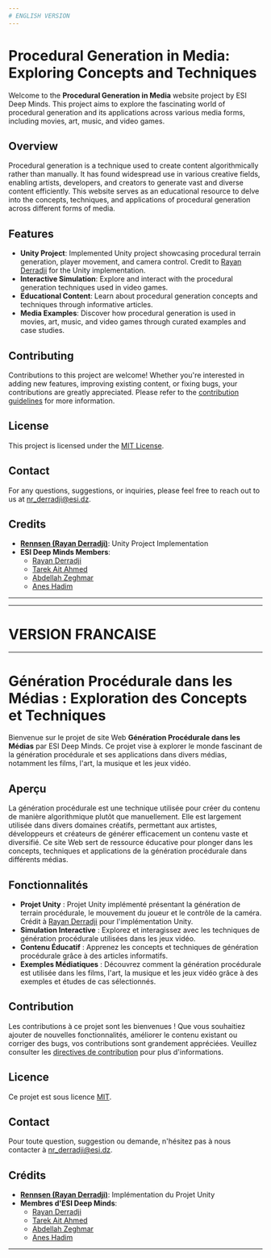 ```yaml
---
# ENGLISH VERSION
---
```


# Procedural Generation in Media: Exploring Concepts and Techniques

Welcome to the **Procedural Generation in Media** website project by ESI Deep Minds. This project aims to explore the fascinating world of procedural generation and its applications across various media forms, including movies, art, music, and video games.

## Overview

Procedural generation is a technique used to create content algorithmically rather than manually. It has found widespread use in various creative fields, enabling artists, developers, and creators to generate vast and diverse content efficiently. This website serves as an educational resource to delve into the concepts, techniques, and applications of procedural generation across different forms of media.

## Features

- **Unity Project**: Implemented Unity project showcasing procedural terrain generation, player movement, and camera control. Credit to [Rayan Derradji](https://github.com/Rennsen) for the Unity implementation.
- **Interactive Simulation**: Explore and interact with the procedural generation techniques used in video games.
- **Educational Content**: Learn about procedural generation concepts and techniques through informative articles.
- **Media Examples**: Discover how procedural generation is used in movies, art, music, and video games through curated examples and case studies.

## Contributing

Contributions to this project are welcome! Whether you're interested in adding new features, improving existing content, or fixing bugs, your contributions are greatly appreciated. Please refer to the [contribution guidelines](CONTRIBUTING.md) for more information.

## License

This project is licensed under the [MIT License](LICENSE).

## Contact

For any questions, suggestions, or inquiries, please feel free to reach out to us at [nr_derradji@esi.dz](nr_derradji@esi.dz).

## Credits

- **[Rennsen (Rayan Derradji)](https://github.com/Rennsen)**: Unity Project Implementation
- **ESI Deep Minds Members**:
  - [Rayan Derradji](https://github.com/Rennsen)
  - [Tarek Ait Ahmed](https://github.com/tarek-ait)
  - [Abdellah Zeghmar](https://github.com/Abdellahz0)
  - [Anes Hadim](https://github.com/Anes-Hadim)

---

---
# VERSION FRANCAISE
---

# Génération Procédurale dans les Médias : Exploration des Concepts et Techniques

Bienvenue sur le projet de site Web **Génération Procédurale dans les Médias** par ESI Deep Minds. Ce projet vise à explorer le monde fascinant de la génération procédurale et ses applications dans divers médias, notamment les films, l'art, la musique et les jeux vidéo.

## Aperçu

La génération procédurale est une technique utilisée pour créer du contenu de manière algorithmique plutôt que manuellement. Elle est largement utilisée dans divers domaines créatifs, permettant aux artistes, développeurs et créateurs de générer efficacement un contenu vaste et diversifié. Ce site Web sert de ressource éducative pour plonger dans les concepts, techniques et applications de la génération procédurale dans différents médias.

## Fonctionnalités

- **Projet Unity** : Projet Unity implémenté présentant la génération de terrain procédurale, le mouvement du joueur et le contrôle de la caméra. Crédit à [Rayan Derradji](https://github.com/Rennsen) pour l'implémentation Unity.
- **Simulation Interactive** : Explorez et interagissez avec les techniques de génération procédurale utilisées dans les jeux vidéo.
- **Contenu Éducatif** : Apprenez les concepts et techniques de génération procédurale grâce à des articles informatifs.
- **Exemples Médiatiques** : Découvrez comment la génération procédurale est utilisée dans les films, l'art, la musique et les jeux vidéo grâce à des exemples et études de cas sélectionnés.

## Contribution

Les contributions à ce projet sont les bienvenues ! Que vous souhaitiez ajouter de nouvelles fonctionnalités, améliorer le contenu existant ou corriger des bugs, vos contributions sont grandement appréciées. Veuillez consulter les [directives de contribution](CONTRIBUTING.md) pour plus d'informations.

## Licence

Ce projet est sous licence [MIT](LICENSE).

## Contact

Pour toute question, suggestion ou demande, n'hésitez pas à nous contacter à [nr_derradji@esi.dz](nr_derradji@esi.dz).

## Crédits

- **[Rennsen (Rayan Derradji)](https://github.com/Rennsen)**: Implémentation du Projet Unity
- **Membres d'ESI Deep Minds**:
  - [Rayan Derradji](https://github.com/Rennsen)
  - [Tarek Ait Ahmed](https://github.com/tarek-ait)
  - [Abdellah Zeghmar](https://github.com/Abdellahz0)
  - [Anes Hadim](https://github.com/Anes-Hadim)

---
